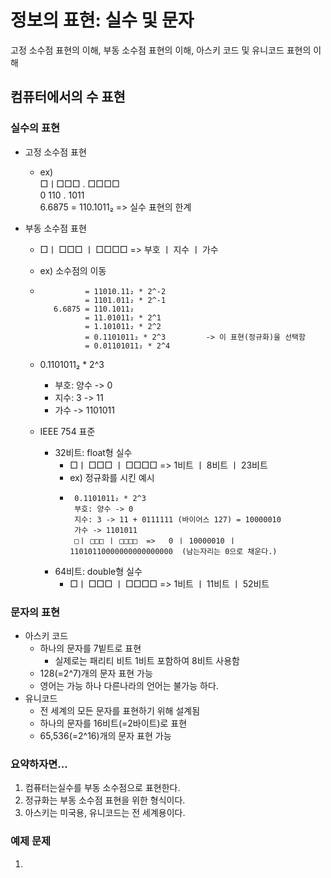# 정보의 표현: 실수 및 문자 

고정 소수점 표현의 이해, 부동 소수점 표현의 이해, 아스키 코드 및 유니코드 표현의 이해

## 컴퓨터에서의 수 표현

### 실수의 표현 
  - 고정 소수점 표현
    - ex) </br>
    □ㅣ□□□ . □□□□ </br>
    0  110 . 1011  </br>
    6.6875 = 110.1011₂   => 실수 표현의 한계
    
  - 부동 소수점 표현
    
    -  □ㅣ □□□ ㅣ □□□□   => 부호 ㅣ 지수 ㅣ 가수 
    - ex) 소수점의 이동

    -               = 11010.11₂ * 2^-2 
                    = 1101.011₂ * 2^-1
             6.6875 = 110.1011₂
                    = 11.01011₂ * 2^1
                    = 1.101011₂ * 2^2
                    = 0.1101011₂ * 2^3         -> 이 표현(정규화)을 선택함
                    = 0.01101011₂ * 2^4
    - 0.1101011₂ * 2^3
      - 부호: 양수 -> 0
      - 지수: 3 -> 11 
      - 가수 -> 1101011

    - IEEE 754 표준

      - 32비트: float형 실수
        - □ㅣ □□□ ㅣ □□□□  => 1비트 ㅣ 8비트 ㅣ 23비트
        - ex) 정규화를 시킨 예시
        -      0.1101011₂ * 2^3
               부호: 양수 -> 0
               지수: 3 -> 11 + 0111111 (바이어스 127) = 10000010
               가수 -> 1101011
               □ㅣ □□□ ㅣ □□□□  =>   0 ㅣ 10000010 ㅣ 11010110000000000000000  (남는자리는 0으로 채운다.)

      - 64비트: double형 실수
        - □ㅣ □□□ ㅣ □□□□  => 1비트 ㅣ 11비트 ㅣ 52비트

### 문자의 표현
  - 아스키 코드
    - 하나의 문자를 7빝트로 표현
      - 실제로는 패리티 비트 1비트 포함하여 8비트 사용함
    - 128(=2^7)개의 문자 표현 가능
    - 영어는 가능 하나 다른나라의 언어는 불가능 하다.
  - 유니코드
    - 전 세계의 모든 문자를 표현하기 위해 설계됨
    - 하나의 문자를 16비트(=2바이트)로 표현
    - 65,536(=2^16)개의 문자 표현 가능
   
### 요약하자면...
  1. 컴퓨터는실수를 부동 소수점으로 표현한다.
  2. 정규화는 부동 소수점 표현을 위한 형식이다.
  3. 아스키는 미국용, 유니코드는 전 세계용이다.

### 예제 문제
  1. 


